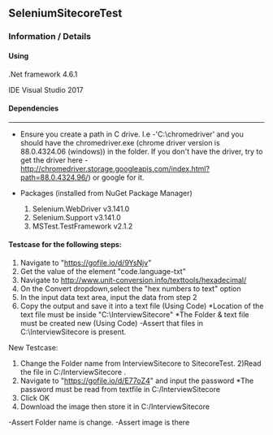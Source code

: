 ## SeleniumSitecoreTest

### Information / Details

#### Using

.Net framework 4.6.1

IDE Visual Studio 2017

#### Dependencies 
----------------------------------------------------------

* Ensure you create a path in C drive. I.e -'C:\chromedriver' and you should have the chromedriver.exe (chrome driver version is 88.0.4324.06 (windows)) in the folder. If you don't have the driver, try to get the driver here - http://chromedriver.storage.googleapis.com/index.html?path=88.0.4324.96/) or google for it.

* Packages (installed from NuGet Package Manager)

	1. Selenium.WebDriver v3.141.0
	2. Selenium.Support v3.141.0
	3. MSTest.TestFramework v2.1.2
	
#### Testcase for the following steps:
1) Navigate to "https://gofile.io/d/9YsNjv"
2) Get the value of the element "code.language-txt"
3) Navigate to http://www.unit-conversion.info/texttools/hexadecimal/
4) On the Convert dropdown,select the "hex numbers to text" option
5) In the input data text area, input the data from step 2
6) Copy the output and save it into a text file (Using Code)
	*Location of the text file must be inside "C:\InterviewSitecore"
	*The Folder & text file must be created new (Using Code)
-Assert that files in C:\InterviewSitecore is present.

New Testcase:

1) Change the Folder name from InterviewSitecore to SitecoreTest.
2)Read the file in C:/InterviewSitecore .
3) Navigate to "https://gofile.io/d/E77oZ4" and input the password
	*The password must be read from textfile in C:/InterviewSitecore
4) Click OK	
5) Download the image then store it in C:/InterviewSitecore

-Assert Folder name is change.
-Assert image is there
